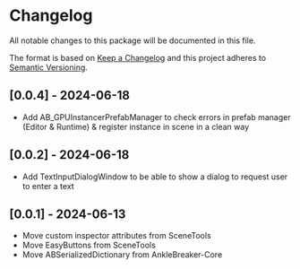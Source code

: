 # Changelog

All notable changes to this package will be documented in this file.

The format is based on [Keep a Changelog](http://keepachangelog.com/en/1.0.0/)
and this project adheres to [Semantic Versioning](http://semver.org/spec/v2.0.0.html).

## [0.0.4] - 2024-06-18

* Add AB_GPUInstancerPrefabManager to check errors in prefab manager (Editor & Runtime) & register instance in scene in a clean way

## [0.0.2] - 2024-06-18

* Add TextInputDialogWindow to be able to show a dialog to request user to enter a text

## [0.0.1] - 2024-06-13

* Move custom inspector attributes from SceneTools
* Move EasyButtons from SceneTools
* Move ABSerializedDictionary from AnkleBreaker-Core

